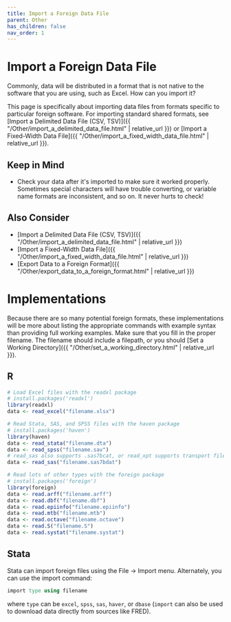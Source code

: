 ```yaml
---
title: Import a Foreign Data File
parent: Other
has_children: false
nav_order: 1
---
```



# Import a Foreign Data File

Commonly, data will be distributed in a format that is not native to the software that you are using, such as Excel. How can you import it?

This page is specifically about importing data files from formats specific to particular foreign software. For importing standard shared formats, see [Import a Delimited Data File (CSV, TSV)]({{ "/Other/import_a_delimited_data_file.html" | relative_url }}) or [Import a Fixed-Width Data File]({{ "/Other/import_a_fixed_width_data_file.html" | relative_url }}).

## Keep in Mind

- Check your data after it's imported to make sure it worked properly. Sometimes special characters will have trouble converting, or variable name formats are inconsistent, and so on. It never hurts to check!

## Also Consider

- [Import a Delimited Data File (CSV, TSV)]({{ "/Other/import_a_delimited_data_file.html" | relative_url }})
- [Import a Fixed-Width Data File]({{ "/Other/import_a_fixed_width_data_file.html" | relative_url }})
- [Export Data to a Foreign Format]({{ "/Other/export_data_to_a_foreign_format.html" | relative_url }})

# Implementations

Because there are so many potential foreign formats, these implementations will be more about listing the appropriate commands with example syntax than providing full working examples. Make sure that you fill in the proper filename. The filename should include a filepath, or you should [Set a Working Directory]({{ "/Other/set_a_working_directory.html" | relative_url }}).

## R

```r
# Load Excel files with the readxl package
# install.packages('readxl')
library(readxl)
data <- read_excel("filename.xlsx")

# Read Stata, SAS, and SPSS files with the haven package
# install.packages('haven')
library(haven)
data <- read_stata("filename.dta")
data <- read_spss("filename.sav")
# read_sas also supports .sas7bcat, or read_xpt supports transport files
data <- read_sas("filename.sas7bdat")

# Read lots of other types with the foreign package
# install.packages('foreign')
library(foreign)
data <- read.arff("filename.arff")
data <- read.dbf("filename.dbf")
data <- read.epiinfo("filename.epiinfo")
data <- read.mtb("filename.mtb")
data <- read.octave("filename.octave")
data <- read.S("filename.S")
data <- read.systat("filename.systat")

```

## Stata

Stata can import foreign files using the File -> Import menu. Alternately, you can use the import command:

```stata
import type using filename
```

where `type` can be `excel`, `spss`, `sas`, `haver`, or `dbase` (`import` can also be used to download data directly from sources like FRED).
